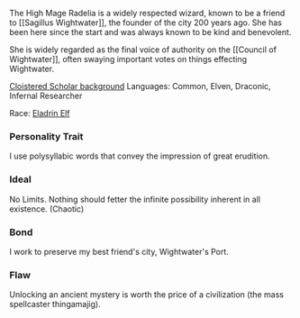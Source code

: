 The High Mage Radelia is a widely respected wizard, known to be a friend to [[Sagillus Wightwater]], the founder of the city 200 years ago. She has been here since the start and was always known to be kind and benevolent.

She is widely regarded as the final voice of authority on the [[Council of Wightwater]], often swaying important votes on things effecting Wightwater.

[Cloistered Scholar background](https://2014.5e.tools/backgrounds.html#cloistered%20scholar_scag)
Languages: Common, Elven, Draconic, Infernal
Researcher

Race: [Eladrin Elf](https://2014.5e.tools/races.html#elf%20(eladrin)_dmg)
### Personality Trait
I use polysyllabic words that convey the impression of great erudition.

### Ideal
No Limits. Nothing should fetter the infinite possibility inherent in all existence. (Chaotic)

### Bond
I work to preserve my best friend's city, Wightwater's Port.

### Flaw
Unlocking an ancient mystery is worth the price of a civilization (the mass spellcaster thingamajig).